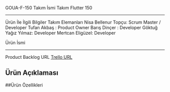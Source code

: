 GOUA-F-150
Takım İsmi
Takım Flutter 150

---

Ürün İle İlgili Bilgiler
Takım Elemanları
Nisa Bellenur Topçu: Scrum Master / Developer
Tufan Akbaş : Product Owner
Barış Dinçer : Developer
Göktuğ Yağız Yılmaz: Developer
Mertcan Eligüzel: Developer

Ürün İsmi
-- --

Product Backlog URL
[Trello URL](https://https://trello.com/b/fnEpHei2/project-management)

## Ürün Açıklaması


##Ürün Özellikleri

